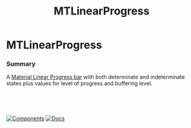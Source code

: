 ﻿---
uid: C.MTLinearProgress
title: MTLinearProgress
---
# MTLinearProgress

### Summary

A [Material Linear Progress bar](https://github.com/material-components/material-components-web/tree/v7.0.0/packages/mdc-linear-progress#linear-progress) with both determinate and indeterminate states plus values for level of progress and buffering level.

&nbsp;

&nbsp;

[![Components](https://img.shields.io/static/v1?label=Components&message=Core&color=blue)](xref:A.CoreComponents)
[![Docs](https://img.shields.io/static/v1?label=API%20Documentation&message=MTLinearProgress&color=brightgreen)](xref:BlazorMdc.MTLinearProgress)